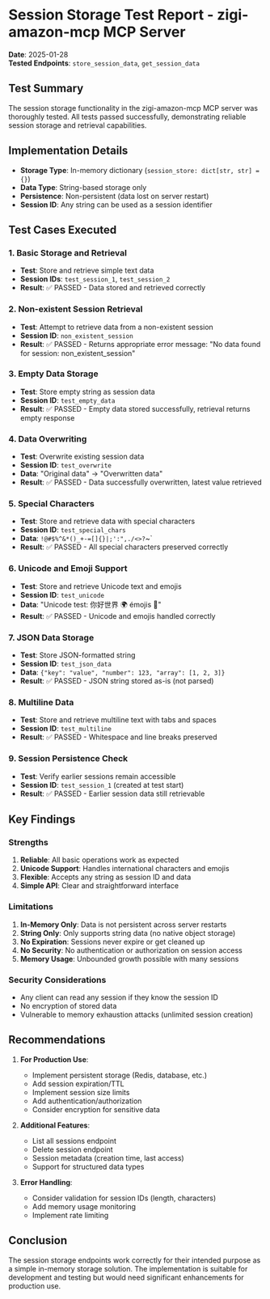 # Session Storage Test Report - zigi-amazon-mcp MCP Server

**Date**: 2025-01-28  
**Tested Endpoints**: `store_session_data`, `get_session_data`

## Test Summary

The session storage functionality in the zigi-amazon-mcp MCP server was thoroughly tested. All tests passed successfully, demonstrating reliable session storage and retrieval capabilities.

## Implementation Details

- **Storage Type**: In-memory dictionary (`session_store: dict[str, str] = {}`)
- **Data Type**: String-based storage only
- **Persistence**: Non-persistent (data lost on server restart)
- **Session ID**: Any string can be used as a session identifier

## Test Cases Executed

### 1. Basic Storage and Retrieval
- **Test**: Store and retrieve simple text data
- **Session IDs**: `test_session_1`, `test_session_2`
- **Result**: ✅ PASSED - Data stored and retrieved correctly

### 2. Non-existent Session Retrieval
- **Test**: Attempt to retrieve data from a non-existent session
- **Session ID**: `non_existent_session`
- **Result**: ✅ PASSED - Returns appropriate error message: "No data found for session: non_existent_session"

### 3. Empty Data Storage
- **Test**: Store empty string as session data
- **Session ID**: `test_empty_data`
- **Result**: ✅ PASSED - Empty data stored successfully, retrieval returns empty response

### 4. Data Overwriting
- **Test**: Overwrite existing session data
- **Session ID**: `test_overwrite`
- **Data**: "Original data" → "Overwritten data"
- **Result**: ✅ PASSED - Data successfully overwritten, latest value retrieved

### 5. Special Characters
- **Test**: Store and retrieve data with special characters
- **Session ID**: `test_special_chars`
- **Data**: `!@#$%^&*()_+-=[]{}|;':",./<>?`~`
- **Result**: ✅ PASSED - All special characters preserved correctly

### 6. Unicode and Emoji Support
- **Test**: Store and retrieve Unicode text and emojis
- **Session ID**: `test_unicode`
- **Data**: "Unicode test: 你好世界 🌍 émojis 🚀"
- **Result**: ✅ PASSED - Unicode and emojis handled correctly

### 7. JSON Data Storage
- **Test**: Store JSON-formatted string
- **Session ID**: `test_json_data`
- **Data**: `{"key": "value", "number": 123, "array": [1, 2, 3]}`
- **Result**: ✅ PASSED - JSON string stored as-is (not parsed)

### 8. Multiline Data
- **Test**: Store and retrieve multiline text with tabs and spaces
- **Session ID**: `test_multiline`
- **Result**: ✅ PASSED - Whitespace and line breaks preserved

### 9. Session Persistence Check
- **Test**: Verify earlier sessions remain accessible
- **Session ID**: `test_session_1` (created at test start)
- **Result**: ✅ PASSED - Earlier session data still retrievable

## Key Findings

### Strengths
1. **Reliable**: All basic operations work as expected
2. **Unicode Support**: Handles international characters and emojis
3. **Flexible**: Accepts any string as session ID and data
4. **Simple API**: Clear and straightforward interface

### Limitations
1. **In-Memory Only**: Data is not persistent across server restarts
2. **String Only**: Only supports string data (no native object storage)
3. **No Expiration**: Sessions never expire or get cleaned up
4. **No Security**: No authentication or authorization on session access
5. **Memory Usage**: Unbounded growth possible with many sessions

### Security Considerations
- Any client can read any session if they know the session ID
- No encryption of stored data
- Vulnerable to memory exhaustion attacks (unlimited session creation)

## Recommendations

1. **For Production Use**:
   - Implement persistent storage (Redis, database, etc.)
   - Add session expiration/TTL
   - Implement session size limits
   - Add authentication/authorization
   - Consider encryption for sensitive data

2. **Additional Features**:
   - List all sessions endpoint
   - Delete session endpoint
   - Session metadata (creation time, last access)
   - Support for structured data types

3. **Error Handling**:
   - Consider validation for session IDs (length, characters)
   - Add memory usage monitoring
   - Implement rate limiting

## Conclusion

The session storage endpoints work correctly for their intended purpose as a simple in-memory storage solution. The implementation is suitable for development and testing but would need significant enhancements for production use.
